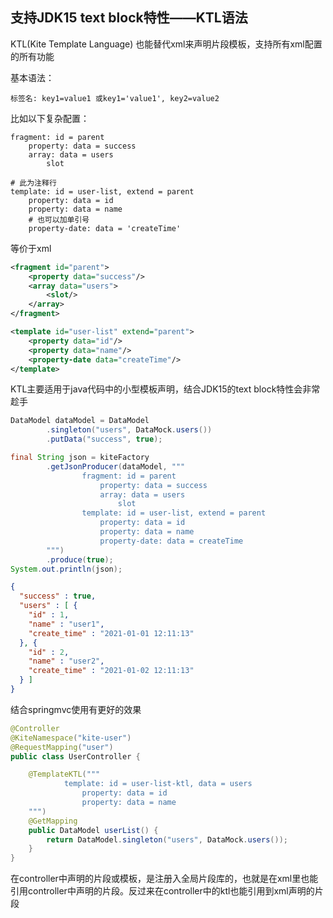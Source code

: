 ## 支持JDK15 text block特性——KTL语法

KTL(Kite Template Language) 也能替代xml来声明片段模板，支持所有xml配置的所有功能

基本语法：

```
标签名: key1=value1 或key1='value1', key2=value2
```

比如以下复杂配置：

```
fragment: id = parent
    property: data = success
    array: data = users
        slot

# 此为注释行
template: id = user-list, extend = parent
    property: data = id
    property: data = name
    # 也可以加单引号
    property-date: data = 'createTime'
```

等价于xml

```xml
<fragment id="parent">
    <property data="success"/>
    <array data="users">
    	<slot/>
    </array>
</fragment>

<template id="user-list" extend="parent">
	<property data="id"/>
    <property data="name"/>
    <property-date data="createTime"/>
</template>
```

KTL主要适用于java代码中的小型模板声明，结合JDK15的text block特性会非常趁手

```java
DataModel dataModel = DataModel
        .singleton("users", DataMock.users())
        .putData("success", true);

final String json = kiteFactory
        .getJsonProducer(dataModel, """
                fragment: id = parent
                    property: data = success
                    array: data = users
                        slot
                template: id = user-list, extend = parent
                    property: data = id
                    property: data = name
                    property-date: data = createTime
        """)
        .produce(true);
System.out.println(json);
```

```json
{
  "success" : true,
  "users" : [ {
    "id" : 1,
    "name" : "user1",
    "create_time" : "2021-01-01 12:11:13"
  }, {
    "id" : 2,
    "name" : "user2",
    "create_time" : "2021-01-02 12:11:13"
  } ]
}
```

结合springmvc使用有更好的效果

```java
@Controller
@KiteNamespace("kite-user")
@RequestMapping("user")
public class UserController {

    @TemplateKTL("""
            template: id = user-list-ktl, data = users
                property: data = id
                property: data = name
    """)
    @GetMapping
    public DataModel userList() {
        return DataModel.singleton("users", DataMock.users());
    }
}
```

在controller中声明的片段或模板，是注册入全局片段库的，也就是在xml里也能引用controller中声明的片段。反过来在controller中的ktl也能引用到xml声明的片段